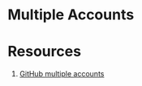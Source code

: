# Multiple Accounts

# Resources
1. [GitHub multiple accounts][multiple accounts]

[multiple accounts]: https://www.howtogeek.com/devops/how-to-manage-multiple-git-accounts-on-one-system/
